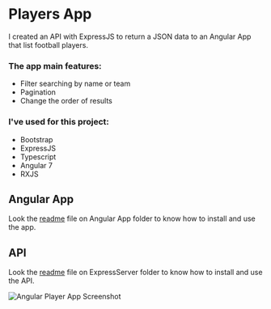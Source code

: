 # Players App
I created an API with ExpressJS to return a JSON data to an Angular App that list football players.

### The app main features:
* Filter searching by name or team
* Pagination
* Change the order of results

### I've used for this project:
* Bootstrap
* ExpressJS
* Typescript
* Angular 7
* RXJS

## Angular App
Look the [readme](https://github.com/rafaelperozin/players-app/AngularApp) file on Angular App folder to know how to install and use the app.

## API
Look the [readme](https://github.com/rafaelperozin/players-app/ExpressServer) file on ExpressServer folder to know how to install and use the API.

![Angular Player App Screenshot](https://github.com/rafaelperozin/players-app/player-app-screenshot.png)